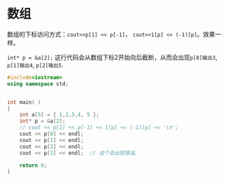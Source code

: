 # 数组
数组的下标访问方式：`cout<<p[1] << p[-1]`， `cout<<1[p] << (-1)[p]`。效果一样。

`int* p = &a[2];` 这行代码会从数组下标2开始向后截断，从而会出现`p[0]输出3`, `p[1]输出4`, `p[2]输出5`.
```c++
#include<iostream>
using namespace std;


int main( )
{
    int a[5] = { 1,2,3,4, 5 };
    int* p = &a[2];
    // cout << p[1] << p[-1] << 1[p] << (-1)[p] << '\n';
    cout << p[0] << endl;
    cout << p[1] << endl;
    cout << p[2] << endl;
    cout << p[3] << endl;  // 这个会出现错误。

    return 0;
}
```
